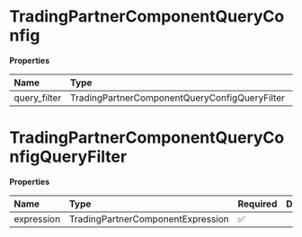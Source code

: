 # TradingPartnerComponentQueryConfig

**Properties**

| Name         | Type                                          | Required | Description |
| :----------- | :-------------------------------------------- | :------- | :---------- |
| query_filter | TradingPartnerComponentQueryConfigQueryFilter | ✅       |             |

# TradingPartnerComponentQueryConfigQueryFilter

**Properties**

| Name       | Type                              | Required | Description |
| :--------- | :-------------------------------- | :------- | :---------- |
| expression | TradingPartnerComponentExpression | ✅       |             |

